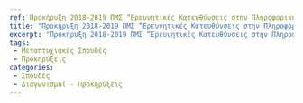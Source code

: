 ```yaml
---
ref: Προκήρυξη 2018-2019 ΠΜΣ “Ερευνητικές Κατευθύνσεις στην Πληροφορική”
title: "Προκήρυξη 2018-2019 ΠΜΣ “Ερευνητικές Κατευθύνσεις στην Πληροφορική”"
excerpt: "Προκήρυξη 2018-2019 ΠΜΣ “Ερευνητικές Κατευθύνσεις στην Πληροφορική”"
tags: 
 - Μεταπτυχιακές Σπουδές
 - Προκηρύξεις
categories:
 - Σπουδές
 - Διαγωνισμοί - Προκηρύξεις
---
```


